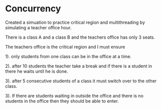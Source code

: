 # Concurrency

Created a simuation to practice critical region and multithreading by simulating a teacher office hour.

There is a class A and a class B and the teachers office has only 3 seats.

The teachers office is the critical region and I must ensure 

1). only students from one class can be in the office at a time.

2). after 10 students the teacher take a break and if there is a student in there he waits until he is done.

3). after 5 consecutive students of a class it must switch over to the other class.

3). If there are students waiting in outside the office and there is no students in the office then they should be able to enter.
